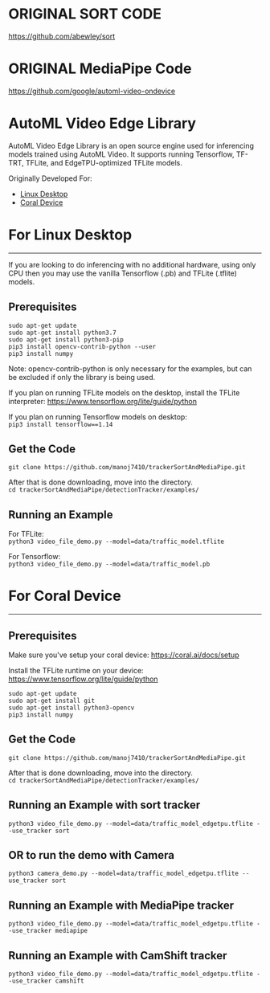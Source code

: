 # ORIGINAL SORT CODE
https://github.com/abewley/sort

# ORIGINAL MediaPipe Code
https://github.com/google/automl-video-ondevice


# AutoML Video Edge Library

AutoML Video Edge Library is an open source engine used for inferencing models
trained using AutoML Video. It supports running Tensorflow, TF-TRT, TFLite, and
EdgeTPU-optimized TFLite models.

Originally Developed For:

* [Linux Desktop](#for-linux-desktop)
* [Coral Device](#for-coral-device)

# For Linux Desktop
-------------------

If you are looking to do inferencing with no additional hardware, using only CPU
then you may use the vanilla Tensorflow (.pb) and TFLite (.tflite) models.

## Prerequisites

```
sudo apt-get update
sudo apt-get install python3.7
sudo apt-get install python3-pip
pip3 install opencv-contrib-python --user
pip3 install numpy
```

Note: opencv-contrib-python is only necessary for the examples, but can be
excluded if only the library is being used.

If you plan on running TFLite models on the desktop, install the TFLite
interpreter: https://www.tensorflow.org/lite/guide/python

If you plan on running Tensorflow models on desktop:  
`pip3 install tensorflow==1.14`

## Get the Code

`git clone https://github.com/manoj7410/trackerSortAndMediaPipe.git`

After that is done downloading, move into the directory.  
`cd trackerSortAndMediaPipe/detectionTracker/examples/`

## Running an Example

For TFLite:  
`python3 video_file_demo.py --model=data/traffic_model.tflite`

For Tensorflow:  
`python3 video_file_demo.py --model=data/traffic_model.pb`

# For Coral Device
-------------------

## Prerequisites

Make sure you've setup your coral device:
https://coral.ai/docs/setup

Install the TFLite runtime on your device:
https://www.tensorflow.org/lite/guide/python

```
sudo apt-get update
sudo apt-get install git
sudo apt-get install python3-opencv
pip3 install numpy
```

## Get the Code

`git clone https://github.com/manoj7410/trackerSortAndMediaPipe.git`

After that is done downloading, move into the directory.  
`cd trackerSortAndMediaPipe/detectionTracker/examples/`

## Running an Example with sort tracker

`python3 video_file_demo.py --model=data/traffic_model_edgetpu.tflite --use_tracker sort`

## OR to run the demo with Camera
`python3 camera_demo.py --model=data/traffic_model_edgetpu.tflite --use_tracker sort`


## Running an Example with MediaPipe tracker

`python3 video_file_demo.py --model=data/traffic_model_edgetpu.tflite --use_tracker mediapipe`


## Running an Example with CamShift tracker

`python3 video_file_demo.py --model=data/traffic_model_edgetpu.tflite --use_tracker camshift`

